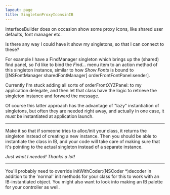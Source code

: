 ```yaml
---
layout: page
title: SingletonProxyIconsinIB
---
```


InterfaceBuilder does on occasion show some proxy icons, like shared user defaults, font manager etc.

Is there any way I could have it show my singletons, so that I can connect to these?

For example I have a FindManager singleton which brings up the (shared) find panel, so I'd like to bind the *Find...* menu item to an action method of this singleton instance, similar to how *Show Fonts* is bound to     [[NSFontManager sharedFontManager] orderFrontFontPanel:sender].

Currently I'm stuck adding all sorts of     orderFrontXYZPanel: to my application delegate, and then let that class have the logic to retrieve the singleton instance and forward the message.

Of course this latter approach has the advantage of "lazy" instantiation of singletons, but often they are needed right away, and actually in one case, it *must* be instantiated at application launch.

----

Make it so that if someone tries to alloc/init your class, it returns the singleton instead of creating a new instance. Then you should be able to instantiate the class in IB, and your code will take care of making sure that it's pointing to the actual singleton instead of a separate instance.

*Just what I needed! Thanks a lot!*

----

You'll probably need to override     initWithCoder:(NSCoder *)decoder in addition to the 'normal' init methods for your class for this to work with an IB-instantiated object. You might also want to look into making an IB palette for your controller as well.

